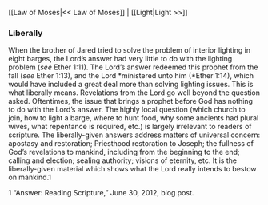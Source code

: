 [[Law of Moses|<< Law of Moses]]  |  [[Light|Light >>]]

### Liberally
When the brother of Jared tried to solve the problem of interior lighting in eight barges, the Lord’s answer had very little to do with the lighting problem (*see* Ether 1:11). The Lord’s answer redeemed this prophet from the fall (*see* Ether 1:13), and the Lord *ministered unto him (*Ether 1:14), which would have included a great deal more than solving lighting issues. This is what liberally means. Revelations from the Lord go well beyond the question asked. Oftentimes, the issue that brings a prophet before God has nothing to do with the Lord’s answer. The highly local question (which church to join, how to light a barge, where to hunt food, why some ancients had plural wives, what repentance is required, etc.) is largely irrelevant to readers of scripture. The liberally-given answers address matters of universal concern: apostasy and restoration; Priesthood restoration to Joseph; the fullness of God’s revelations to mankind, including from the beginning to the end; calling and election; sealing authority; visions of eternity, etc. It is the liberally-given material which shows what the Lord really intends to bestow on mankind.1



1 “Answer: Reading Scripture,” June 30, 2012, blog post.